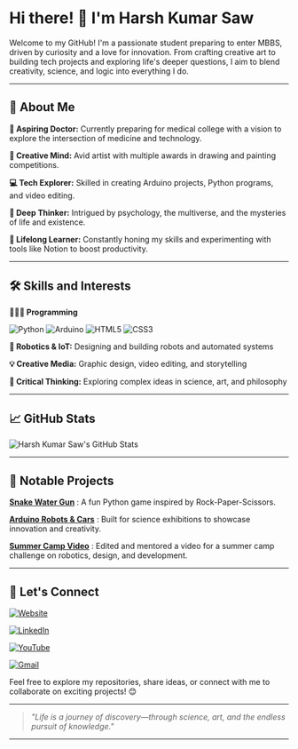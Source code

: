 # Hi there! 👋 I'm Harsh Kumar Saw


Welcome to my GitHub! I'm a passionate student preparing to enter MBBS, driven by curiosity and a love for innovation. From crafting creative art to building tech projects and exploring life's deeper questions, I aim to blend creativity, science, and logic into everything I do.


---

## 🚀 About Me

**🔬 Aspiring Doctor:** Currently preparing for medical college with a vision to explore the intersection of medicine and technology.

**🎨 Creative Mind:** Avid artist with multiple awards in drawing and painting competitions.

**💻 Tech Explorer:** Skilled in creating Arduino projects, Python programs, and video editing.

**🧠 Deep Thinker:** Intrigued by psychology, the multiverse, and the mysteries of life and existence.

**🌱 Lifelong Learner:** Constantly honing my skills and experimenting with tools like Notion to boost productivity.



---

## 🛠️ Skills and Interests

**🧑🏻‍💻 Programming**  

![Python](https://img.shields.io/badge/Python-3776AB?style=for-the-badge&logo=python&logoColor=white) 
![Arduino](https://img.shields.io/badge/Arduino-00979D?style=for-the-badge&logo=arduino&logoColor=white) 
![HTML5](https://img.shields.io/badge/HTML5-E34F26?style=for-the-badge&logo=html5&logoColor=white) 
![CSS3](https://img.shields.io/badge/CSS3-1572B6?style=for-the-badge&logo=css3&logoColor=white)

**🤖 Robotics & IoT:** Designing and building robots and automated systems

**💡 Creative Media:** Graphic design, video editing, and storytelling

**🤔 Critical Thinking:** Exploring complex ideas in science, art, and philosophy



---

## 📈 GitHub Stats

![Harsh Kumar Saw's GitHub Stats](https://github-readme-stats.vercel.app/api?username=HarshKumarSaw&show_icons=true&theme=tokyonight)


---

## 📂 Notable Projects

[**Snake Water Gun**](https://github.com/HarshKumarSaw/Snake-Water-Gun)
: A fun Python game inspired by Rock-Paper-Scissors.

[**Arduino Robots & Cars**](https://youtu.be/CwFO-tjKTlg?si=tWxhJC4YwddcU64C)
: Built for science exhibitions to showcase innovation and creativity.

[**Summer Camp Video**](https://youtu.be/DBjMnPHpcg0?si=DQRwFHojQuOVGLdu)
: Edited and mentored a video for a summer camp challenge on robotics, design, and development.



---

## 💬 Let's Connect

[![Website](https://img.shields.io/badge/Website-ArtFolio-008080?style=for-the-badge&logo=google-chrome&logoColor=white)](https://harshkumarsaw.website3.me/)

[![LinkedIn](https://img.shields.io/badge/LinkedIn-@HarshKumarSaw-blue?style=for-the-badge&logo=linkedin)](https://www.linkedin.com/in/harshkumarsaw)

[![YouTube](https://img.shields.io/badge/YouTube-@harshkumarsaw01-FF0000?style=for-the-badge&logo=youtube&logoColor=white)](https://youtube.com/@harshkumarsaw01?si=ofEd28t5ORCxlUZ4)

[![Gmail](https://img.shields.io/badge/Gmail-harshsaw01@gmail.com-D14836?style=for-the-badge&logo=gmail&logoColor=white)](mailto:harshsaw01@gmail.com)


Feel free to explore my repositories, share ideas, or connect with me to collaborate on exciting projects! 😊


---

> *"Life is a journey of discovery—through science, art, and the endless pursuit of knowledge."*

---